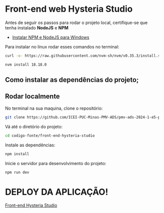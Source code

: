 <h1>Front-end web Hysteria Studio</h1>

Antes de seguir os passos para rodar o projeto local, certifique-se que tenha instalado <strong>NodeJS</strong> e <strong>NPM</strong>

- [Instalar NPM e NodeJS para Windows](https://nodejs.org/en/)

Para instalar no linux rodar esses comandos no terminal:

```bash
curl -o- https://raw.githubusercontent.com/nvm-sh/nvm/v0.35.3/install.sh | bash
```

```bash
nvm install 18.18.0
```

<h2> Como instalar as dependências do projeto; </h2>

## Rodar localmente

No terminal na sua maquina, clone o repositório:

```bash
git clone https://github.com/ICEI-PUC-Minas-PMV-ADS/pmv-ads-2024-1-e5-proj-empext-t2-hysteria-studio.git
```

Vá até o diretório do projeto:

```bash
cd codigo-fonte/front-end-hysteria-studio
```

Instale as dependências:

```bash
npm install
```

Inicie o servidor para desenvolvimento do projeto:

```bash
npm run dev
```
<h1>DEPLOY DA APLICAÇÃO!</h1>

[Front-end Hysteria Studio](https://hysteria-studio-frontend.vercel.app/)